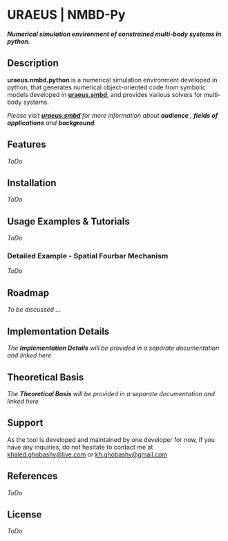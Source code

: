 # **URAEUS** | NMBD-Py

***Numerical simulation environment of constrained multi-body systems in python.***

## Description

**uraeus.nmbd.python** is a numerical simulation environment developed in python, that generates numerical object-oriented code from symbolic models developed in **[uraeus.smbd]( https://github.com/khaledghobashy/uraeus-smbd )**, and provides various solvers for multi-body systems.

*Please visit **[uraeus.smbd]( https://github.com/khaledghobashy/uraeus-smbd )** for more information about **audience** , **fields of applications** and **background**.*

## Features

*ToDo*

## Installation

*ToDo*

## Usage Examples & Tutorials

*ToDo*

### Detailed Example - Spatial Fourbar Mechanism

*ToDo*

## Roadmap

*To be discussed ...*

## Implementation Details

*The **Implementation Details** will be provided in a separate documentation and linked here*

## Theoretical Basis

*The **Theoretical Basis** will be provided in a separate documentation and linked here*

## Support

As the tool is developed and maintained by one developer for now, if you have any inquiries, do not hesitate to contact me at [khaled.ghobashy@live.com](mailto:khaled.ghobashy@live.com) or [kh.ghobashy@gmail.com](mailto:kh.ghobashy@gmail.com)

## References

*ToDo*

## License

*ToDo*